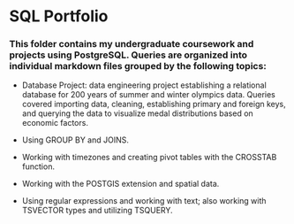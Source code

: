 # SQL Portfolio

### This folder contains my undergraduate coursework and projects using PostgreSQL. Queries are organized into individual markdown files grouped by the following topics:

* Database Project: data engineering project establishing a relational database for 200 years of summer and winter olympics data. Queries covered importing data, cleaning, establishing primary and foreign keys, and querying the data to visualize medal distributions based on economic factors.

* Using GROUP BY and JOINS.

* Working with timezones and creating pivot tables with the CROSSTAB function.

* Working with the POSTGIS extension and spatial data.

* Using regular expressions and working with text; also working with TSVECTOR types and utilizing TSQUERY.
